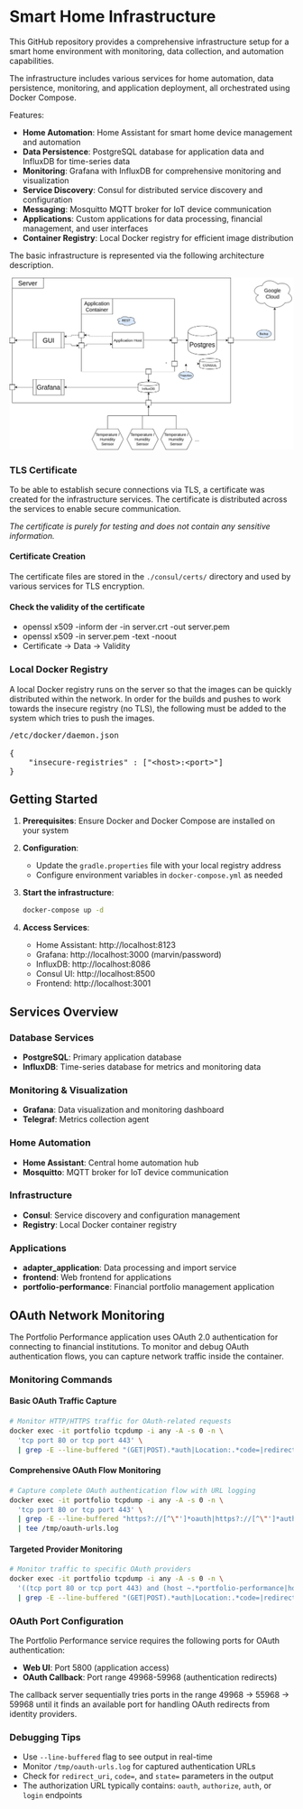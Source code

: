 # Smart Home Infrastructure
This GitHub repository provides a comprehensive infrastructure setup for a smart home environment with monitoring, data collection, and automation capabilities.

The infrastructure includes various services for home automation, data persistence, monitoring, and application deployment, all orchestrated using Docker Compose.

Features:

- **Home Automation**: Home Assistant for smart home device management and automation
- **Data Persistence**: PostgreSQL database for application data and InfluxDB for time-series data
- **Monitoring**: Grafana with InfluxDB for comprehensive monitoring and visualization
- **Service Discovery**: Consul for distributed service discovery and configuration
- **Messaging**: Mosquitto MQTT broker for IoT device communication
- **Applications**: Custom applications for data processing, financial management, and user interfaces
- **Container Registry**: Local Docker registry for efficient image distribution

The basic infrastructure is represented via the following architecture description.

![Infrastructure](Infrastruktur.png?raw=true "Infrastructure")

### TLS Certificate
To be able to establish secure connections via TLS, a certificate was created for the infrastructure services.
The certificate is distributed across the services to enable secure communication.

_The certificate is purely for testing and does not contain any sensitive information._

#### Certificate Creation
The certificate files are stored in the `./consul/certs/` directory and used by various services for TLS encryption.

#### Check the validity of the certificate
- openssl x509 -inform der -in server.crt -out server.pem
- openssl x509 -in server.pem -text -noout
- Certificate -> Data -> Validity

### Local Docker Registry
A local Docker registry runs on the server so that the images can be quickly distributed within the network. In order for the builds and pushes to work towards the insecure registry (no TLS), the following must be added to the system which tries to push the images.
<pre>
/etc/docker/daemon.json

{
    "insecure-registries" : ["&lt;host&gt;:&lt;port&gt;"]
}
</pre>

## Getting Started

1. **Prerequisites**: Ensure Docker and Docker Compose are installed on your system

2. **Configuration**:
   - Update the `gradle.properties` file with your local registry address
   - Configure environment variables in `docker-compose.yml` as needed

3. **Start the infrastructure**:
   ```bash
   docker-compose up -d
   ```

4. **Access Services**:
   - Home Assistant: http://localhost:8123
   - Grafana: http://localhost:3000 (marvin/password)
   - InfluxDB: http://localhost:8086
   - Consul UI: http://localhost:8500
   - Frontend: http://localhost:3001

## Services Overview

### Database Services
- **PostgreSQL**: Primary application database
- **InfluxDB**: Time-series database for metrics and monitoring data

### Monitoring & Visualization
- **Grafana**: Data visualization and monitoring dashboard
- **Telegraf**: Metrics collection agent

### Home Automation
- **Home Assistant**: Central home automation hub
- **Mosquitto**: MQTT broker for IoT device communication

### Infrastructure
- **Consul**: Service discovery and configuration management
- **Registry**: Local Docker container registry

### Applications
- **adapter_application**: Data processing and import service
- **frontend**: Web frontend for applications
- **portfolio-performance**: Financial portfolio management application

## OAuth Network Monitoring

The Portfolio Performance application uses OAuth 2.0 authentication for connecting to financial institutions. To monitor and debug OAuth authentication flows, you can capture network traffic inside the container.

### Monitoring Commands

#### Basic OAuth Traffic Capture
```bash
# Monitor HTTP/HTTPS traffic for OAuth-related requests
docker exec -it portfolio tcpdump -i any -A -s 0 -n \
  'tcp port 80 or tcp port 443' \
  | grep -E --line-buffered "(GET|POST).*auth|Location:.*code=|redirect_uri=|state="
```

#### Comprehensive OAuth Flow Monitoring
```bash
# Capture complete OAuth authentication flow with URL logging
docker exec -it portfolio tcpdump -i any -A -s 0 -n \
  'tcp port 80 or tcp port 443' \
  | grep -E --line-buffered "https?://[^\"']*oauth|https?://[^\"']*auth|https?://[^\"']*login" \
  | tee /tmp/oauth-urls.log
```

#### Targeted Provider Monitoring
```bash
# Monitor traffic to specific OAuth providers
docker exec -it portfolio tcpdump -i any -A -s 0 -n \
  '((tcp port 80 or tcp port 443) and (host ~.*portfolio-performance|host ~.*accounts.*))' \
  | grep -E --line-buffered "(GET|POST).*auth|Location:.*code=|redirect_uri=|state=|authorization_code"
```

### OAuth Port Configuration

The Portfolio Performance service requires the following ports for OAuth authentication:
- **Web UI**: Port 5800 (application access)
- **OAuth Callback**: Port range 49968-59968 (authentication redirects)

The callback server sequentially tries ports in the range 49968 → 55968 → 59968 until it finds an available port for handling OAuth redirects from identity providers.

### Debugging Tips

- Use `--line-buffered` flag to see output in real-time
- Monitor `/tmp/oauth-urls.log` for captured authentication URLs
- Check for `redirect_uri`, `code=`, and `state=` parameters in the output
- The authorization URL typically contains: `oauth`, `authorize`, `auth`, or `login` endpoints
